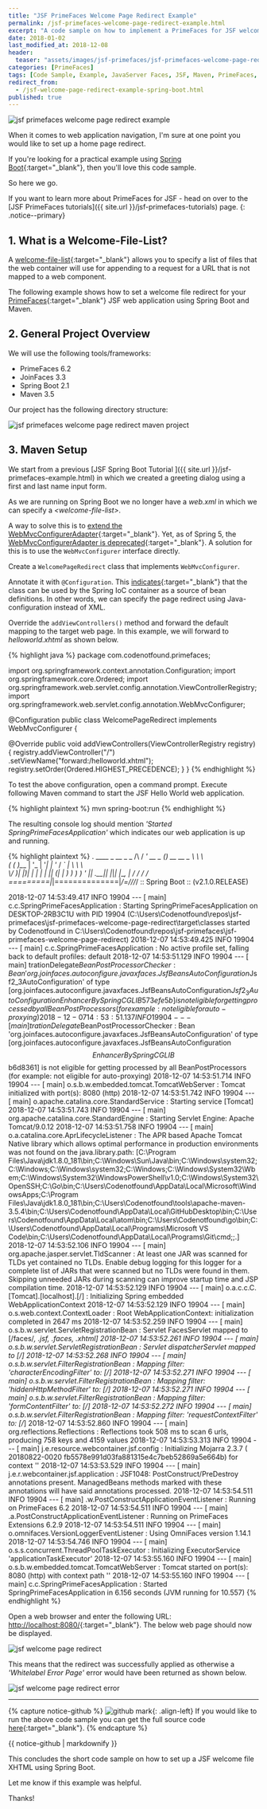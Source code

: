 ```yaml
---
title: "JSF PrimeFaces Welcome Page Redirect Example"
permalink: /jsf-primefaces-welcome-page-redirect-example.html
excerpt: "A code sample on how to implement a PrimeFaces for JSF welcome page redirect using Spring Boot."
date: 2018-01-02
last_modified_at: 2018-12-08
header:
  teaser: "assets/images/jsf-primefaces/jsf-primefaces-welcome-page-redirect-example.png"
categories: [PrimeFaces]
tags: [Code Sample, Example, JavaServer Faces, JSF, Maven, PrimeFaces, Redirect, Spring Boot, Welcome File, Welcome Page]
redirect_from:
  - /jsf-welcome-page-redirect-example-spring-boot.html
published: true
---
```


<img src="{{ site.url }}/assets/images/jsf-primefaces/jsf-primefaces-welcome-page-redirect-example.png" alt="jsf primefaces welcome page redirect example" class="align-right title-image">

When it comes to web application navigation, I'm sure at one point you would like to set up a home page redirect.

If you're looking for a practical example using [Spring Boot](https://spring.io/projects/spring-boot){:target="_blank"}, then you'll love this code sample.

So here we go.

If you want to learn more about PrimeFaces for JSF - head on over to the [JSF PrimeFaces tutorials]({{ site.url }}/jsf-primefaces-tutorials) page.
{: .notice--primary}

## 1. What is a Welcome-File-List?

A [welcome-file-list](https://docs.oracle.com/cd/E19798-01/821-1841/bnaer/index.html){:target="_blank"} allows you to specify a list of files that the web container will use for appending to a request for a URL that is not mapped to a web component.

The following example shows how to set a welcome file redirect for your [PrimeFaces](http://primefaces.org/){:target="_blank"} JSF web application using Spring Boot and Maven.

## 2. General Project Overview

We will use the following tools/frameworks:
* PrimeFaces 6.2
* JoinFaces 3.3
* Spring Boot 2.1
* Maven 3.5

Our project has the following directory structure:

<img src="{{ site.url }}/assets/images/jsf-primefaces/jsf-primefaces-welcome-page-redirect-maven-project.png" alt="jsf primefaces welcome page redirect maven project">

## 3. Maven Setup

We start from a previous [JSF Spring Boot Tutorial ]({{ site.url }}/jsf-primefaces-example.html) in which we created a greeting dialog using a first and last name input form.

As we are running on Spring Boot we no longer have a <var>web.xml</var> in which we can specify a <var>&lt;welcome-file-list&gt;</var>.

A way to solve this is to [extend the WebMvcConfigurerAdapter](https://stackoverflow.com/a/29054676/4201470){:target="_blank"}. Yet, as of Spring 5, the [WebMvcConfigurerAdapter is deprecated](https://www.baeldung.com/web-mvc-configurer-adapter-deprecated){:target="_blank"}. A solution for this is to use the `WebMvcConfigurer` interface directly.

Create a `WelcomePageRedirect` class that implements `WebMvcConfigurer`.

Annotate it with `@Configuration`. This [indicates](https://docs.spring.io/spring/docs/5.1.2.RELEASE/spring-framework-reference/core.html#beans-java-basic-concepts){:target="_blank"} that the class can be used by the Spring IoC container as a source of bean definitions. In other words, we can specify the page redirect using Java-configuration instead of XML.

Override the `addViewControllers()` method and forward the default mapping to the target web page. In this example, we will forward to <var>helloworld.xhtml</var> as shown below.

{% highlight java %}
package com.codenotfound.primefaces;

import org.springframework.context.annotation.Configuration;
import org.springframework.core.Ordered;
import org.springframework.web.servlet.config.annotation.ViewControllerRegistry;
import org.springframework.web.servlet.config.annotation.WebMvcConfigurer;

@Configuration
public class WelcomePageRedirect implements WebMvcConfigurer {

  @Override
  public void addViewControllers(ViewControllerRegistry registry) {
    registry.addViewController("/")
        .setViewName("forward:/helloworld.xhtml");
    registry.setOrder(Ordered.HIGHEST_PRECEDENCE);
  }
}
{% endhighlight %}

To test the above configuration, open a command prompt. Execute following Maven command to start the JSF Hello World web application.

{% highlight plaintext %}
mvn spring-boot:run
{% endhighlight %}

The resulting console log should mention <var>'Started SpringPrimeFacesApplication'</var> which indicates our web application is up and running.

{% highlight plaintext %}
.   ____          _            __ _ _
/\\ / ___'_ __ _ _(_)_ __  __ _ \ \ \ \
( ( )\___ | '_ | '_| | '_ \/ _` | \ \ \ \
\\/  ___)| |_)| | | | | || (_| |  ) ) ) )
'  |____| .__|_| |_|_| |_\__, | / / / /
=========|_|==============|___/=/_/_/_/
:: Spring Boot ::        (v2.1.0.RELEASE)

2018-12-07 14:53:49.417  INFO 19904 --- [           main] c.c.SpringPrimeFacesApplication          : Starting SpringPrimeFacesApplication on DESKTOP-2RB3C1U with PID 19904 (C:\Users\Codenotfound\repos\jsf-primefaces\jsf-primefaces-welcome-page-redirect\target\classes started by Codenotfound in C:\Users\Codenotfound\repos\jsf-primefaces\jsf-primefaces-welcome-page-redirect)
2018-12-07 14:53:49.425  INFO 19904 --- [           main] c.c.SpringPrimeFacesApplication          : No active profile set, falling back to default profiles: default
2018-12-07 14:53:51.129  INFO 19904 --- [           main] trationDelegate$BeanPostProcessorChecker : Bean 'org.joinfaces.autoconfigure.javaxfaces.JsfBeansAutoConfiguration$Jsf2_3AutoConfiguration' of type [org.joinfaces.autoconfigure.javaxfaces.JsfBeansAutoConfiguration$Jsf2_3AutoConfiguration$$EnhancerBySpringCGLIB$$573efe5b] is not eligible for getting processed by all BeanPostProcessors (for example: not eligible for auto-proxying)
2018-12-07 14:53:51.137  INFO 19904 --- [           main] trationDelegate$BeanPostProcessorChecker : Bean 'org.joinfaces.autoconfigure.javaxfaces.JsfBeansAutoConfiguration' of type [org.joinfaces.autoconfigure.javaxfaces.JsfBeansAutoConfiguration$$EnhancerBySpringCGLIB$$b6d8361] is not eligible for getting processed by all BeanPostProcessors (for example: not eligible for auto-proxying)
2018-12-07 14:53:51.714  INFO 19904 --- [           main] o.s.b.w.embedded.tomcat.TomcatWebServer  : Tomcat initialized with port(s): 8080 (http)
2018-12-07 14:53:51.742  INFO 19904 --- [           main] o.apache.catalina.core.StandardService   : Starting service [Tomcat]
2018-12-07 14:53:51.743  INFO 19904 --- [           main] org.apache.catalina.core.StandardEngine  : Starting Servlet Engine: Apache Tomcat/9.0.12
2018-12-07 14:53:51.758  INFO 19904 --- [           main] o.a.catalina.core.AprLifecycleListener   : The APR based Apache Tomcat Native library which allows optimal performance in production environments was not found on the java.library.path: [C:\Program Files\Java\jdk1.8.0_181\bin;C:\Windows\Sun\Java\bin;C:\Windows\system32;C:\Windows;C:\Windows\system32;C:\Windows;C:\Windows\System32\Wbem;C:\Windows\System32\WindowsPowerShell\v1.0\;C:\Windows\System32\OpenSSH\;C:\Go\bin;C:\Users\Codenotfound\AppData\Local\Microsoft\WindowsApps;C:\Program Files\Java\jdk1.8.0_181\bin;C:\Users\Codenotfound\tools\apache-maven-3.5.4\bin;C:\Users\Codenotfound\AppData\Local\GitHubDesktop\bin;C:\Users\Codenotfound\AppData\Local\atom\bin;C:\Users\Codenotfound\go\bin;C:\Users\Codenotfound\AppData\Local\Programs\Microsoft VS Code\bin;C:\Users\Codenotfound\AppData\Local\Programs\Git\cmd;;.]
2018-12-07 14:53:52.106  INFO 19904 --- [           main] org.apache.jasper.servlet.TldScanner     : At least one JAR was scanned for TLDs yet contained no TLDs. Enable debug logging for this logger for a complete list of JARs that were scanned but no TLDs were found in them. Skipping unneeded JARs during scanning can improve startup time and JSP compilation time.
2018-12-07 14:53:52.129  INFO 19904 --- [           main] o.a.c.c.C.[Tomcat].[localhost].[/]       : Initializing Spring embedded WebApplicationContext
2018-12-07 14:53:52.129  INFO 19904 --- [           main] o.s.web.context.ContextLoader            : Root WebApplicationContext: initialization completed in 2647 ms
2018-12-07 14:53:52.259  INFO 19904 --- [           main] o.s.b.w.servlet.ServletRegistrationBean  : Servlet FacesServlet mapped to [/faces/*, *.jsf, *.faces, *.xhtml]
2018-12-07 14:53:52.261  INFO 19904 --- [           main] o.s.b.w.servlet.ServletRegistrationBean  : Servlet dispatcherServlet mapped to [/]
2018-12-07 14:53:52.268  INFO 19904 --- [           main] o.s.b.w.servlet.FilterRegistrationBean   : Mapping filter: 'characterEncodingFilter' to: [/*]
2018-12-07 14:53:52.271  INFO 19904 --- [           main] o.s.b.w.servlet.FilterRegistrationBean   : Mapping filter: 'hiddenHttpMethodFilter' to: [/*]
2018-12-07 14:53:52.271  INFO 19904 --- [           main] o.s.b.w.servlet.FilterRegistrationBean   : Mapping filter: 'formContentFilter' to: [/*]
2018-12-07 14:53:52.272  INFO 19904 --- [           main] o.s.b.w.servlet.FilterRegistrationBean   : Mapping filter: 'requestContextFilter' to: [/*]
2018-12-07 14:53:52.860  INFO 19904 --- [           main] org.reflections.Reflections              : Reflections took 508 ms to scan 6 urls, producing 758 keys and 4159 values
2018-12-07 14:53:53.313  INFO 19904 --- [           main] j.e.resource.webcontainer.jsf.config     : Initializing Mojarra 2.3.7 ( 20180822-0020 fb5578e991d03fa881315e4c7beb52869a5e664b) for context ''
2018-12-07 14:53:53.529  INFO 19904 --- [           main] j.e.r.webcontainer.jsf.application       : JSF1048: PostConstruct/PreDestroy annotations present.  ManagedBeans methods marked with these annotations will have said annotations processed.
2018-12-07 14:53:54.511  INFO 19904 --- [           main] .w.PostConstructApplicationEventListener : Running on PrimeFaces 6.2
2018-12-07 14:53:54.511  INFO 19904 --- [           main] .a.PostConstructApplicationEventListener : Running on PrimeFaces Extensions 6.2.9
2018-12-07 14:53:54.511  INFO 19904 --- [           main] o.omnifaces.VersionLoggerEventListener   : Using OmniFaces version 1.14.1
2018-12-07 14:53:54.746  INFO 19904 --- [           main] o.s.s.concurrent.ThreadPoolTaskExecutor  : Initializing ExecutorService 'applicationTaskExecutor'
2018-12-07 14:53:55.160  INFO 19904 --- [           main] o.s.b.w.embedded.tomcat.TomcatWebServer  : Tomcat started on port(s): 8080 (http) with context path ''
2018-12-07 14:53:55.160  INFO 19904 --- [           main] c.c.SpringPrimeFacesApplication          : Started SpringPrimeFacesApplication in 6.156 seconds (JVM running for 10.557)
{% endhighlight %}

Open a web browser and enter the following URL: [http://localhost:8080/](http://localhost:8080/){:target="_blank"}. The below web page should now be displayed.

<img src="{{ site.url }}/assets/images/jsf-primefaces/jsf-welcome-page-redirect.png" alt="jsf welcome page redirect">

This means that the redirect was successfully applied as otherwise a <var>'Whitelabel Error Page'</var> error would have been returned as shown below.

<img src="{{ site.url }}/assets/images/jsf-primefaces/jsf-welcome-page-redirect-error.png" alt="jsf welcome page redirect error">

---

{% capture notice-github %}
![github mark](/assets/images/logos/github-mark.png){: .align-left}
If you would like to run the above code sample you can get the full source code [here](https://github.com/code-not-found/jsf-primefaces/tree/master/jsf-welcome-page-redirect){:target="_blank"}.
{% endcapture %}
<div class="notice--info">{{ notice-github | markdownify }}</div>

This concludes the short code sample on how to set up a JSF welcome file XHTML using Spring Boot.

Let me know if this example was helpful.

Thanks!
